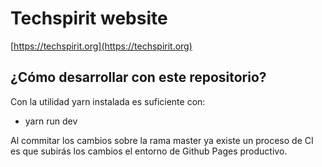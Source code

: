 # Techspirit website

[https://techspirit.org](https://techspirit.org)

## ¿Cómo desarrollar con este repositorio?

Con la utilidad yarn instalada es suficiente con:

- yarn run dev

Al commitar los cambios sobre la rama master ya existe un proceso de CI es que subirás los cambios el entorno de Github Pages productivo.
